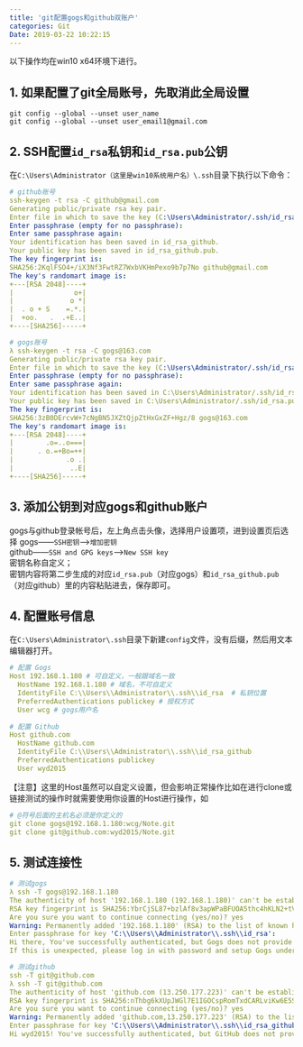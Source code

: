 ```yaml
---
title: 'git配置gogs和github双账户'
categories: Git
Date: 2019-03-22 10:22:15
---
```

以下操作均在win10 x64环境下进行。  
## 1. 如果配置了git全局账号，先取消此全局设置
```git
git config --global --unset user_name
git config --global --unset user_email1@gmail.com
```
## 2. SSH配置`id_rsa`私钥和`id_rsa.pub`公钥
在`C:\Users\Administrator（这里是win10系统用户名）\.ssh`目录下执行以下命令：  
```yml
# github账号
ssh-keygen -t rsa -C github@gmail.com
Generating public/private rsa key pair.
Enter file in which to save the key (C:\Users\Administrator/.ssh/id_rsa): id_rsa_github  #自定义
Enter passphrase (empty for no passphrase):
Enter same passphrase again:
Your identification has been saved in id_rsa_github.
Your public key has been saved in id_rsa_github.pub.
The key fingerprint is:
SHA256:2KqlFSO4+/iX3Nf3FwtRZ7WxbVKHmPexo9b7p7No github@gmail.com
The key's randomart image is:
+---[RSA 2048]----+
|               o+|
|              o *|
|  . o + S    =.*.|
|  +oo.   .  .+E..|
+----[SHA256]-----+

# gogs账号
λ ssh-keygen -t rsa -C gogs@163.com
Generating public/private rsa key pair.
Enter file in which to save the key (C:\Users\Administrator/.ssh/id_rsa):   # 自定义，在此我直接回车，使用默认值
Enter passphrase (empty for no passphrase):
Enter same passphrase again:
Your identification has been saved in C:\Users\Administrator/.ssh/id_rsa.
Your public key has been saved in C:\Users\Administrator/.ssh/id_rsa.pub.
The key fingerprint is:
SHA256:3zB0DErcvW+7cNgBN5JXZtQjpZtHxGxZF+Hgz/8 gogs@163.com
The key's randomart image is:
+---[RSA 2048]----+
|        .o=..o===|
|      . o.=+Bo=++|
|             .o .|
|              ..E|
+----[SHA256]-----+
```
## 3. 添加公钥到对应gogs和github账户
gogs与github登录帐号后，左上角点击头像，选择用户设置项，进到设置页后选择
gogs——`SSH密钥`—>`增加密钥`  
github——`SSH and GPG keys`—>`New SSH key`  
密钥名称自定义；  
密钥内容将第二步生成的对应`id_rsa.pub`（对应gogs）和`id_rsa_github.pub`（对应github）里的内容粘贴进去，保存即可。
## 4. 配置账号信息
在`C:\Users\Administrator\.ssh`目录下新建`config`文件，没有后缀，然后用文本编辑器打开。  
```yml
# 配置 Gogs
Host 192.168.1.180 # 可自定义，一般跟域名一致
  HostName 192.168.1.180 # 域名，不可自定义
  IdentityFile C:\\Users\\Administrator\\.ssh\\id_rsa  # 私钥位置
  PreferredAuthentications publickey # 授权方式
  User wcg # gogs用户名
	
# 配置 Github
Host github.com
  HostName github.com
  IdentityFile C:\\Users\\Administrator\\.ssh\\id_rsa_github
  PreferredAuthentications publickey
  User wyd2015
```
【注意】这里的Host虽然可以自定义设置，但会影响正常操作比如在进行clone或链接测试的操作时就需要使用你设置的Host进行操作，如
```yml
# @符号后面的主机名必须是你定义的
git clone gogs@192.168.1.180:wcg/Note.git
git clone git@github.com:wyd2015/Note.git
```
## 5. 测试连接性
```yml
# 测试gogs
λ ssh -T gogs@192.168.1.180
The authenticity of host '192.168.1.180 (192.168.1.180)' can't be established.
RSA key fingerprint is SHA256:YbrCjSL87+bzlAf8v3apWPaBFUOA5thc4hKLN2+tVdY.
Are you sure you want to continue connecting (yes/no)? yes
Warning: Permanently added '192.168.1.180' (RSA) to the list of known hosts.
Enter passphrase for key 'C:\\Users\\Administrator\\.ssh\\id_rsa':
Hi there, You've successfully authenticated, but Gogs does not provide shell access.
If this is unexpected, please log in with password and setup Gogs under another user.

# 测试github
ssh -T git@github.com
λ ssh -T git@github.com
The authenticity of host 'github.com (13.250.177.223)' can't be established.
RSA key fingerprint is SHA256:nThbg6kXUpJWGl7E1IGOCspRomTxdCARLviKw6E5SY8.
Are you sure you want to continue connecting (yes/no)? yes
Warning: Permanently added 'github.com,13.250.177.223' (RSA) to the list of known hosts.
Enter passphrase for key 'C:\\Users\\Administrator\\.ssh\\id_rsa_github':
Hi wyd2015! You've successfully authenticated, but GitHub does not provide shell access.
```
